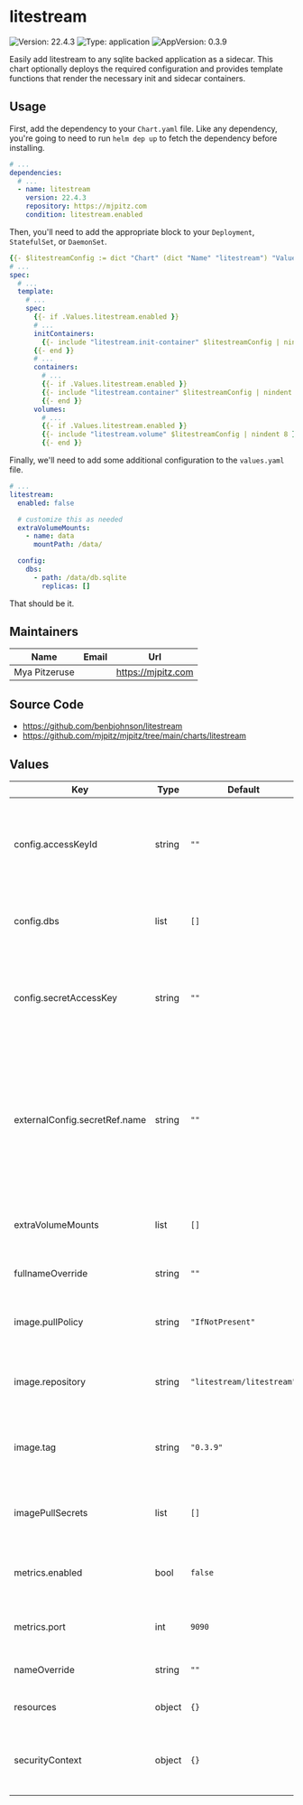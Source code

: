 # litestream

![Version: 22.4.3](https://img.shields.io/badge/Version-22.4.3-informational?style=flat-square) ![Type: application](https://img.shields.io/badge/Type-application-informational?style=flat-square) ![AppVersion: 0.3.9](https://img.shields.io/badge/AppVersion-0.3.9-informational?style=flat-square)

Easily add litestream to any sqlite backed application as a sidecar. This chart optionally deploys the required
configuration and provides template functions that render the necessary init and sidecar containers.

## Usage

First, add the dependency to your `Chart.yaml` file. Like any dependency, you're going to need to run `helm dep up` to
fetch the dependency before installing.

```yaml
# ...
dependencies:
  # ...
  - name: litestream
    version: 22.4.3
    repository: https://mjpitz.com
    condition: litestream.enabled
```

Then, you'll need to add the appropriate block to your `Deployment`, `StatefulSet`, or `DaemonSet`.

```yaml
{{- $litestreamConfig := dict "Chart" (dict "Name" "litestream") "Values" .Values.litestream "Release" .Release -}}
# ...
spec:
  # ...
  template:
    # ...
    spec:
      {{- if .Values.litestream.enabled }}
      # ...
      initContainers:
        {{- include "litestream.init-container" $litestreamConfig | nindent 8 }}
      {{- end }}
      # ...
      containers:
        # ...
        {{- if .Values.litestream.enabled }}
        {{- include "litestream.container" $litestreamConfig | nindent 8 }}
        {{- end }}
      volumes:
        # ...
        {{- if .Values.litestream.enabled }}
        {{- include "litestream.volume" $litestreamConfig | nindent 8 }}
        {{- end }}
```

Finally, we'll need to add some additional configuration to the `values.yaml` file.

```yaml
# ...
litestream:
  enabled: false

  # customize this as needed
  extraVolumeMounts:
    - name: data
      mountPath: /data/

  config:
    dbs:
      - path: /data/db.sqlite
        replicas: []
```

That should be it.

## Maintainers

| Name          | Email | Url                  |
| ------------- | ----- | -------------------- |
| Mya Pitzeruse |       | <https://mjpitz.com> |

## Source Code

- <https://github.com/benbjohnson/litestream>
- <https://github.com/mjpitz/mjpitz/tree/main/charts/litestream>

## Values

| Key                           | Type   | Default                   | Description                                                                                                                                            |
| ----------------------------- | ------ | ------------------------- | ------------------------------------------------------------------------------------------------------------------------------------------------------ |
| config.accessKeyId            | string | `""`                      | Specify a single access key id to use for all replicas who do not provide their own.                                                                   |
| config.dbs                    | list   | `[]`                      | A list of databases that should be replicated by litestream.                                                                                           |
| config.secretAccessKey        | string | `""`                      | Specify a single secret access key to use for all replica who do not provide their own.                                                                |
| externalConfig.secretRef.name | string | `""`                      | Specify the name of the secret containing the raw configuration. The secret should have a single litestream.yml entry that contains the configuration. |
| extraVolumeMounts             | list   | `[]`                      | Add additional volume mounts to the pod.                                                                                                               |
| fullnameOverride              | string | `""`                      | Override the full name of the release.                                                                                                                 |
| image.pullPolicy              | string | `"IfNotPresent"`          | The pull policy to use for the litestream image.                                                                                                       |
| image.repository              | string | `"litestream/litestream"` | The repository hosting the litestream image.                                                                                                           |
| image.tag                     | string | `"0.3.9"`                 | Overrides the image tag whose default is the chart appVersion.                                                                                         |
| imagePullSecrets              | list   | `[]`                      | Specify the secret containing the registry credentials.                                                                                                |
| metrics.enabled               | bool   | `false`                   | Whether metrics reporting should be enabled.                                                                                                           |
| metrics.port                  | int    | `9090`                    | The port to run the metrics server on.                                                                                                                 |
| nameOverride                  | string | `""`                      | Override the name of the release.                                                                                                                      |
| resources                     | object | `{}`                      | Specify the resources for the pod.                                                                                                                     |
| securityContext               | object | `{}`                      | Specify the security context for the `litestream` container.                                                                                           |
